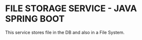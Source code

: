 # FILE STORAGE SERVICE - JAVA SPRING BOOT
This service stores file in the DB and also in a File System.
